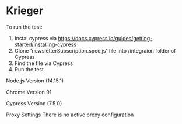 # Krieger

To run the test:

1. Instal cypress via https://docs.cypress.io/guides/getting-started/installing-cypress
2. Clone 'newsletterSubscription.spec.js' file into /integraion folder of Cypress
3. Find the file via Cypress
4. Run the test

Node.js Version (14.15.1)

Chrome Version 91

Cypress Version (7.5.0) 

Proxy Settings There is no active proxy configuration
